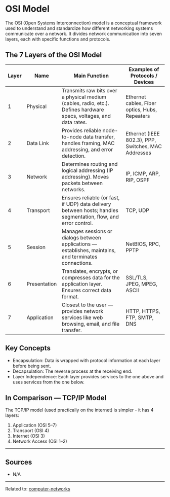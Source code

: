 # OSI Model

The OSI (Open Systems Interconnection) model is a conceptual framework used to understand and standardize how different networking systems communicate over a network. It divides network communication into seven layers, each with specific functions and protocols.


## The 7 Layers of the OSI Model

| Layer | Name         | Main Function                                                                                                  | Examples of Protocols / Devices                 |
| --------- | ---------------- | ------------------------------------------------------------------------------------------------------------------ | --------------------------------------------------- |
| 1     | Physical     | Transmits raw bits over a physical medium (cables, radio, etc.). Defines hardware specs, voltages, and data rates. | Ethernet cables, Fiber optics, Hubs, Repeaters      |
| 2     | Data Link    | Provides reliable node-to-node data transfer, handles framing, MAC addressing, and error detection.                | Ethernet (IEEE 802.3), PPP, Switches, MAC Addresses |
| 3     | Network      | Determines routing and logical addressing (IP addressing). Moves packets between networks.                         | IP, ICMP, ARP, RIP, OSPF                            |
| 4     | Transport    | Ensures reliable (or fast, if UDP) data delivery between hosts; handles segmentation, flow, and error control.     | TCP, UDP                                            |
| 5     | Session      | Manages sessions or dialogs between applications — establishes, maintains, and terminates connections.             | NetBIOS, RPC, PPTP                                  |
| 6     | Presentation | Translates, encrypts, or compresses data for the application layer. Ensures correct data format.                   | SSL/TLS, JPEG, MPEG, ASCII                          |
| 7     | Application  | Closest to the user — provides network services like web browsing, email, and file transfer.                       | HTTP, HTTPS, FTP, SMTP, DNS                         |


## Key Concepts

* Encapsulation: Data is wrapped with protocol information at each layer before being sent.
* Decapsulation: The reverse process at the receiving end.
* Layer Independence: Each layer provides services to the one above and uses services from the one below.


## In Comparison — TCP/IP Model

The TCP/IP model (used practically on the internet) is simpler - it has 4 layers:

1. Application (OSI 5–7)
2. Transport (OSI 4)
3. Internet (OSI 3)
4. Network Access (OSI 1–2)

<hr>

## Sources
* N/A


<hr>

Related to: [computer-networks](computer-networks)


